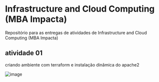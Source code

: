 # Infrastructure and Cloud Computing (MBA Impacta)
Repositório para as entregas de atividades de Infrastructure and Cloud Computing (MBA Impacta)

## atividade 01
criando ambiente com terraform e instalação dinâmica do apache2

![image](https://user-images.githubusercontent.com/51430639/161411342-6f81dbd5-0230-4d91-a130-46bf0b0abad6.png)


